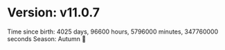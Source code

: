 # Version: v11.0.7
Time since birth: 4025 days, 96600 hours, 5796000 minutes, 347760000 seconds
Season: Autumn 🍁
